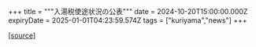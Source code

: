 +++
title = """入湯税使途状況の公表"""
date = 2024-10-20T15:00:00.000Z
expiryDate = 2025-01-01T04:23:59.574Z
tags = ["kuriyama","news"]
+++


[[source]](https://www.town.kuriyama.hokkaido.jp/soshiki/32/932.html)
